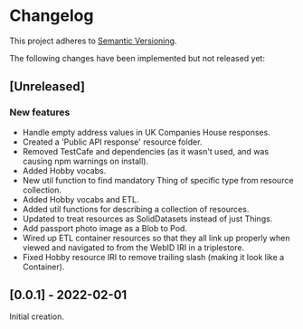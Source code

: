# Changelog

This project adheres to [Semantic Versioning](http://semver.org/spec/v2.0.0.html).

The following changes have been implemented but not released yet:

## [Unreleased]

### New features

- Handle empty address values in UK Companies House responses.
- Created a 'Public API response' resource folder.
- Removed TestCafe and dependencies (as it wasn't used, and was causing npm
  warnings on install).
- Added Hobby vocabs.
- New util function to find mandatory Thing of specific type from resource
  collection.
- Added Hobby vocabs and ETL.
- Added util functions for describing a collection of resources.
- Updated to treat resources as SolidDatasets instead of just Things.
- Add passport photo image as a Blob to Pod.
- Wired up ETL container resources so that they all link up properly when viewed
  and navigated to from the WebID IRI in a triplestore.
- Fixed Hobby resource IRI to remove trailing slash (making it look like a
  Container).

## [0.0.1] - 2022-02-01

Initial creation.
